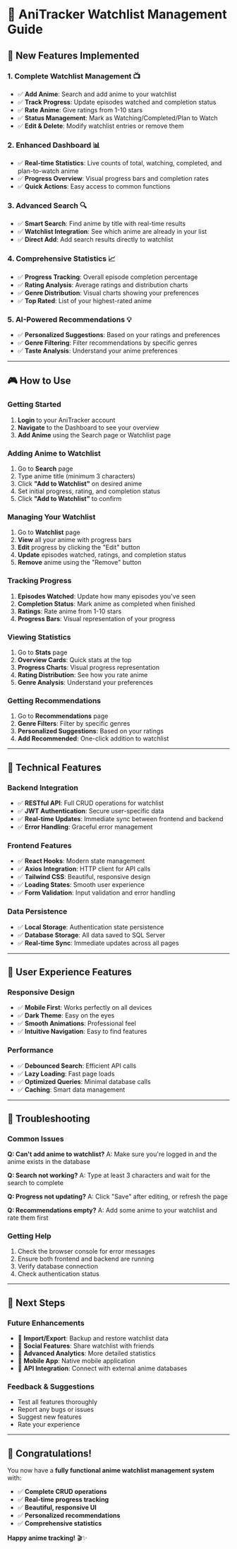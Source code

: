 # 🎯 AniTracker Watchlist Management Guide

## 🚀 **New Features Implemented**

### **1. Complete Watchlist Management** 📺
- ✅ **Add Anime**: Search and add anime to your watchlist
- ✅ **Track Progress**: Update episodes watched and completion status
- ✅ **Rate Anime**: Give ratings from 1-10 stars
- ✅ **Status Management**: Mark as Watching/Completed/Plan to Watch
- ✅ **Edit & Delete**: Modify watchlist entries or remove them

### **2. Enhanced Dashboard** 📊
- ✅ **Real-time Statistics**: Live counts of total, watching, completed, and plan-to-watch anime
- ✅ **Progress Overview**: Visual progress bars and completion rates
- ✅ **Quick Actions**: Easy access to common functions

### **3. Advanced Search** 🔍
- ✅ **Smart Search**: Find anime by title with real-time results
- ✅ **Watchlist Integration**: See which anime are already in your list
- ✅ **Direct Add**: Add search results directly to watchlist

### **4. Comprehensive Statistics** 📈
- ✅ **Progress Tracking**: Overall episode completion percentage
- ✅ **Rating Analysis**: Average ratings and distribution charts
- ✅ **Genre Distribution**: Visual charts showing your preferences
- ✅ **Top Rated**: List of your highest-rated anime

### **5. AI-Powered Recommendations** 💡
- ✅ **Personalized Suggestions**: Based on your ratings and preferences
- ✅ **Genre Filtering**: Filter recommendations by specific genres
- ✅ **Taste Analysis**: Understand your anime preferences

---

## 🎮 **How to Use**

### **Getting Started**
1. **Login** to your AniTracker account
2. **Navigate** to the Dashboard to see your overview
3. **Add Anime** using the Search page or Watchlist page

### **Adding Anime to Watchlist**
1. Go to **Search** page
2. Type anime title (minimum 3 characters)
3. Click **"Add to Watchlist"** on desired anime
4. Set initial progress, rating, and completion status
5. Click **"Add to Watchlist"** to confirm

### **Managing Your Watchlist**
1. Go to **Watchlist** page
2. **View** all your anime with progress bars
3. **Edit** progress by clicking the "Edit" button
4. **Update** episodes watched, ratings, and completion status
5. **Remove** anime using the "Remove" button

### **Tracking Progress**
1. **Episodes Watched**: Update how many episodes you've seen
2. **Completion Status**: Mark anime as completed when finished
3. **Ratings**: Rate anime from 1-10 stars
4. **Progress Bars**: Visual representation of your progress

### **Viewing Statistics**
1. Go to **Stats** page
2. **Overview Cards**: Quick stats at the top
3. **Progress Charts**: Visual progress representation
4. **Rating Distribution**: See how you rate anime
5. **Genre Analysis**: Understand your preferences

### **Getting Recommendations**
1. Go to **Recommendations** page
2. **Genre Filters**: Filter by specific genres
3. **Personalized Suggestions**: Based on your ratings
4. **Add Recommended**: One-click addition to watchlist

---

## 🔧 **Technical Features**

### **Backend Integration**
- ✅ **RESTful API**: Full CRUD operations for watchlist
- ✅ **JWT Authentication**: Secure user-specific data
- ✅ **Real-time Updates**: Immediate sync between frontend and backend
- ✅ **Error Handling**: Graceful error management

### **Frontend Features**
- ✅ **React Hooks**: Modern state management
- ✅ **Axios Integration**: HTTP client for API calls
- ✅ **Tailwind CSS**: Beautiful, responsive design
- ✅ **Loading States**: Smooth user experience
- ✅ **Form Validation**: Input validation and error handling

### **Data Persistence**
- ✅ **Local Storage**: Authentication state persistence
- ✅ **Database Storage**: All data saved to SQL Server
- ✅ **Real-time Sync**: Immediate updates across all pages

---

## 📱 **User Experience Features**

### **Responsive Design**
- ✅ **Mobile First**: Works perfectly on all devices
- ✅ **Dark Theme**: Easy on the eyes
- ✅ **Smooth Animations**: Professional feel
- ✅ **Intuitive Navigation**: Easy to find features

### **Performance**
- ✅ **Debounced Search**: Efficient API calls
- ✅ **Lazy Loading**: Fast page loads
- ✅ **Optimized Queries**: Minimal database calls
- ✅ **Caching**: Smart data management

---

## 🚨 **Troubleshooting**

### **Common Issues**

**Q: Can't add anime to watchlist?**
A: Make sure you're logged in and the anime exists in the database

**Q: Search not working?**
A: Type at least 3 characters and wait for the search to complete

**Q: Progress not updating?**
A: Click "Save" after editing, or refresh the page

**Q: Recommendations empty?**
A: Add some anime to your watchlist and rate them first

### **Getting Help**
1. Check the browser console for error messages
2. Ensure both frontend and backend are running
3. Verify database connection
4. Check authentication status

---

## 🎯 **Next Steps**

### **Future Enhancements**
- 🔄 **Import/Export**: Backup and restore watchlist data
- 🔄 **Social Features**: Share watchlist with friends
- 🔄 **Advanced Analytics**: More detailed statistics
- 🔄 **Mobile App**: Native mobile application
- 🔄 **API Integration**: Connect with external anime databases

### **Feedback & Suggestions**
- Test all features thoroughly
- Report any bugs or issues
- Suggest new features
- Rate your experience

---

## 🎉 **Congratulations!**

You now have a **fully functional anime watchlist management system** with:
- ✅ **Complete CRUD operations**
- ✅ **Real-time progress tracking**
- ✅ **Beautiful, responsive UI**
- ✅ **Personalized recommendations**
- ✅ **Comprehensive statistics**

**Happy anime tracking!** 🎬✨
